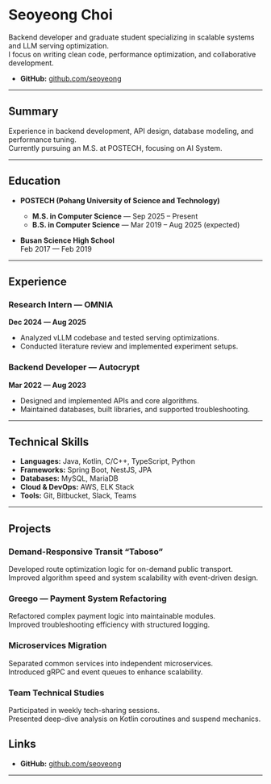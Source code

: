 # Seoyeong Choi

Backend developer and graduate student specializing in scalable systems and LLM serving optimization.  
I focus on writing clean code, performance optimization, and collaborative development.

- **GitHub:** [github.com/seoyeong](https://github.com/seoyeong)

---

## Summary

Experience in backend development, API design, database modeling, and performance tuning.  
Currently pursuing an M.S. at POSTECH, focusing on AI System.

---

## Education

- **POSTECH (Pohang University of Science and Technology)**  
  - **M.S. in Computer Science** — Sep 2025 – Present  
  - **B.S. in Computer Science** — Mar 2019 – Aug 2025 (expected)  

- **Busan Science High School**  
  Feb 2017 — Feb 2019

---

## Experience

### Research Intern — OMNIA
**Dec 2024 — Aug 2025**  
- Analyzed vLLM codebase and tested serving optimizations.  
- Conducted literature review and implemented experiment setups.

### Backend Developer — Autocrypt  
**Mar 2022 — Aug 2023**  
- Designed and implemented APIs and core algorithms.  
- Maintained databases, built libraries, and supported troubleshooting.

---

## Technical Skills

- **Languages:** Java, Kotlin, C/C++, TypeScript, Python  
- **Frameworks:** Spring Boot, NestJS, JPA  
- **Databases:** MySQL, MariaDB  
- **Cloud & DevOps:** AWS, ELK Stack  
- **Tools:** Git, Bitbucket, Slack, Teams  

---

## Projects

### Demand-Responsive Transit “Taboso”  
Developed route optimization logic for on-demand public transport.  
Improved algorithm speed and system scalability with event-driven design.

### Greego — Payment System Refactoring  
Refactored complex payment logic into maintainable modules.  
Improved troubleshooting efficiency with structured logging.

### Microservices Migration  
Separated common services into independent microservices.  
Introduced gRPC and event queues to enhance scalability.

### Team Technical Studies  
Participated in weekly tech-sharing sessions.  
Presented deep-dive analysis on Kotlin coroutines and suspend mechanics.

## Links
- **GitHub:** [github.com/seoyeong](https://github.com/seoyeong)

---
